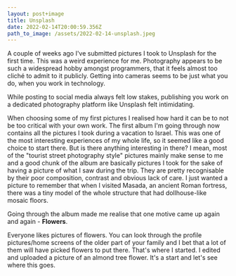 ```yaml
---
layout: post+image
title: Unsplash
date: 2022-02-14T20:00:59.356Z
path_to_image: /assets/2022-02-14-unsplash.jpeg
---
```


A couple of weeks ago I've submitted pictures I took to Unsplash for the first time.
This was a weird experience for me. Photography appears to be such a widespread hobby amongst programmers, that it feels almost too cliché to admit to it publicly. 
Getting into cameras seems to be just what you do, when you work in technology.

While posting to social media always felt low stakes, publishing you work on a dedicated photography platform like Unsplash felt intimidating.

When choosing some of my first pictures I realised how hard it can be to not be too critical with your own work. 
The first album I'm going through now contains all the pictures I took during a vacation to Israel. 
This was one of the most interesting experiences of my whole life, so it seemed like a good choice to start there. 
But is there anything interesting in there? 
I mean, most of the "tourist street photography style" pictures mainly make sense to me and a good chunk of the album are basically pictures I took for the sake of having a picture of what I saw during the trip. 
They are pretty recognisable by their poor composition, contrast and obvious lack of care. 
I just wanted a picture to remember that when I visited Masada, an ancient Roman fortress, there was a tiny model of the whole structure that had dollhouse-like mosaic floors.

Going through the album made me realise that one motive came up again and again - **Flowers**.

Everyone likes pictures of flowers. You can look through the profile pictures/home screens of the older part of your family and I bet that a lot of them will have picked flowers to put there. 
That's where I started. 
I edited and uploaded a picture of an almond tree flower. It's a start and let's see where this goes.
